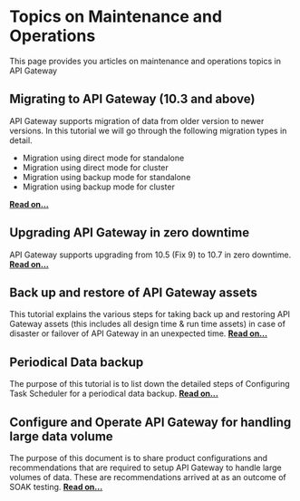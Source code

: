 Topics on Maintenance and Operations
==========================================================

This page provides you articles on maintenance and operations topics in API Gateway

Migrating to API Gateway (10.3 and above) 
------------------------------------------

API Gateway supports migration of data from older version to newer versions. In this tutorial we will go through the following migration types in detail.

*   Migration using direct mode for standalone
*   Migration using direct mode for cluster
*   Migration using backup mode for standalone
*   Migration using backup mode for cluster 

**[Read on...](API%20Gateway%20migration%20steps%20-%20Simplified/)**

## Upgrading API Gateway in zero downtime 

API Gateway supports upgrading from 10.5 (Fix 9) to 10.7 in zero downtime. **[Read on...](https://github.com/SoftwareAG/webmethods-api-gateway/tree/10.7/docs/articles/operations/Upgrading%20API%20Gateway%20in%20zero%20downtime)**

Back up and restore of API Gateway assets
-----------------------------------------

This tutorial explains the various steps for taking back up and restoring API Gateway assets (this includes all design time & run time assets) in case of disaster or failover of API Gateway in an unexpected time. **[Read on...](http://techcommunity.softwareag.com/pwiki/-/wiki/Main/Back%20up%20and%20restore%20of%20API%20Gateway%20assets)**

Periodical Data backup
----------------------

The purpose of this tutorial is to list down the detailed steps of Configuring Task Scheduler for a periodical data backup. **[Read on...](http://techcommunity.softwareag.com/pwiki/-/wiki/Main/Periodical%20Data%20backup)**

Configure and Operate API Gateway for handling large data volume
----------------------------------------------------------------

The purpose of this document is to share product configurations and recommendations that are required to setup API Gateway to handle large volumes of data. These are recommendations arrived at as an outcome of SOAK testing.  **[Read on...](Configure%20and%20Operate%20API%20Gateway%20for%20handling%20large%20data%20volume/)**

